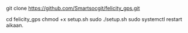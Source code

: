 git clone https://github.com/Smartsocgit/felicity_gps.git

cd felicity_gps
chmod +x setup.sh
sudo ./setup.sh
sudo systemctl restart aikaan.
